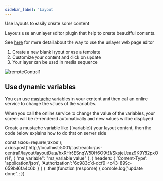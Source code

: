 ```yaml
---
sidebar_label: 'Layout'
---
```


Use layouts to easily create some content

Layouts use an unlayer editor plugin that help to create beautifful contents. 

See <a href="https://unlayer.com/" target="new">here</a> for more detail about the way to use the unlayer web page editor
<br/>

1. Create a new blank layout or use a template
2. Customize your content and click on update
3. Your layer can be used in media sequence

![remoteControl1](/img/screen1.png)

## Use dynamic variables

You can use [mustache](https://www.npmjs.com/package/mustache) variables in your content and then call an online service to change the values of the variables.

When you call the online service to change the value of the variables, your screen will be re-rendered automatically and new values will be displayed

Create a mustache variable like {{variable}} your layout content, then the code below explains how to do that on server side

const axios=require('axios');
axios.post('http://localhost:5001/castreactor/us-central1/layout/layoutData/hxRHr6ESnqW5OH6O9tEI/SksjeUeaz9K9Y82pxOrH',
{
"ma_variable": "ma_variable_value"
},
{
headers: {
'Content-Type': 'application/json',
'Authorization': '6c983c1d-dcf9-4c43-899c-659b46fa4c6b'
}
}
)
.then(function (response) {
console.log("update done");
})
